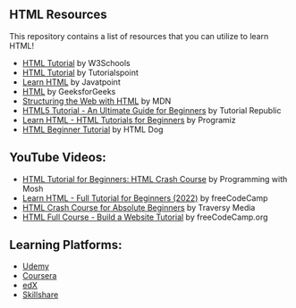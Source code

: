 ## HTML Resources

This repository contains a list of resources that you can utilize to learn HTML!

- [HTML Tutorial](https://www.w3schools.com/html/) by W3Schools
- [HTML Tutorial](https://www.tutorialspoint.com/html/index.htm) by Tutorialspoint
- [Learn HTML](https://www.javatpoint.com/html-tutorial) by Javatpoint
- [HTML](https://www.geeksforgeeks.org/html/) by GeeksforGeeks
- [Structuring the Web with HTML](https://developer.mozilla.org/en-US/docs/Learn/HTML) by MDN
- [HTML5 Tutorial - An Ultimate Guide for Beginners](https://www.tutorialrepublic.com/html-tutorial/) by Tutorial Republic
- [Learn HTML - HTML Tutorials for Beginners](https://www.programiz.com/html) by Programiz
- [HTML Beginner Tutorial](https://htmldog.com/guides/html/beginner/) by HTML Dog

## YouTube Videos:

- [HTML Tutorial for Beginners: HTML Crash Course](https://www.youtube.com/watch?v=qz0aGYrrlhU) by Programming with Mosh
- [Learn HTML - Full Tutorial for Beginners (2022)](https://www.youtube.com/watch?v=kUMe1FH4CHE) by freeCodeCamp
- [HTML Crash Course for Absolute Beginners](https://www.youtube.com/watch?v=UB1O30fR-EE) by Traversy Media
- [HTML Full Course - Build a Website Tutorial](https://www.youtube.com/watch?v=pQN-pnXPaVg) by freeCodeCamp.org

## Learning Platforms:

- [Udemy](https://www.udemy.com/)
- [Coursera](https://in.coursera.org/)
- [edX](https://www.edx.org/)
- [Skillshare](https://www.skillshare.com/en/)
